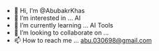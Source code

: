 - 👋 Hi, I’m @AbubakrKhas
- 👀 I’m interested in ... AI
- 🌱 I’m currently learning ... AI Tools
- 💞️ I’m looking to collaborate on ...
- 📫 How to reach me ... abu.030698@gmail.com

<!---
AbubakrKhas/AbubakrKhas is a ✨ special ✨ repository because its `README.md` (this file) appears on your GitHub profile.
You can click the Preview link to take a look at your changes.
--->
